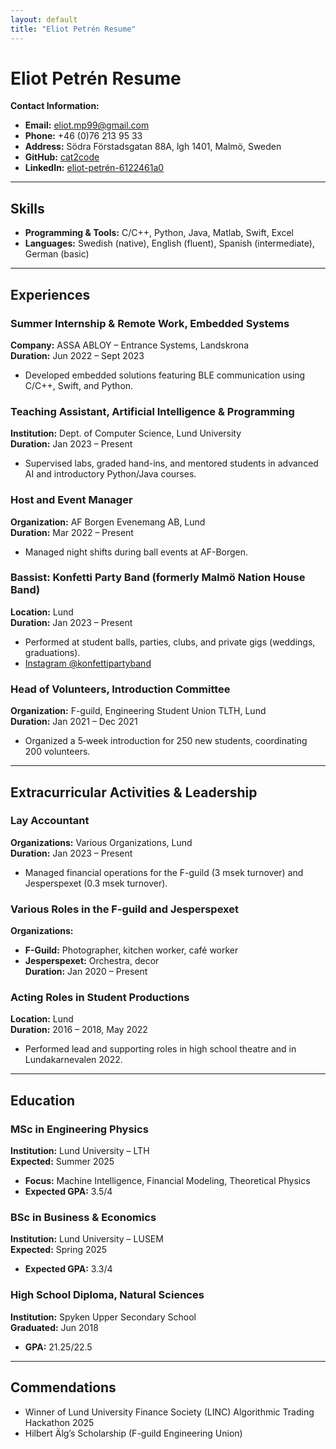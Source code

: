 ```yaml
---
layout: default
title: "Eliot Petrén Resume"
---
```


# Eliot Petrén Resume

**Contact Information:**  
- **Email:** [eliot.mp99@gmail.com](mailto:eliot.mp99@gmail.com)  
- **Phone:** +46 (0)76 213 95 33  
- **Address:** Södra Förstadsgatan 88A, lgh 1401, Malmö, Sweden  
- **GitHub:** [cat2code](https://github.com/cat2code)  
- **LinkedIn:** [eliot-petrén-6122461a0](https://www.linkedin.com/in/eliot-petr%C3%A9n-6122461a0)

---

## Skills

- **Programming & Tools:** C/C++, Python, Java, Matlab, Swift, Excel  
- **Languages:** Swedish (native), English (fluent), Spanish (intermediate), German (basic)

---

## Experiences

### Summer Internship & Remote Work, Embedded Systems  
**Company:** ASSA ABLOY – Entrance Systems, Landskrona  
**Duration:** Jun 2022 – Sept 2023  
- Developed embedded solutions featuring BLE communication using C/C++, Swift, and Python.

### Teaching Assistant, Artificial Intelligence & Programming  
**Institution:** Dept. of Computer Science, Lund University  
**Duration:** Jan 2023 – Present  
- Supervised labs, graded hand-ins, and mentored students in advanced AI and introductory Python/Java courses.

### Host and Event Manager  
**Organization:** AF Borgen Evenemang AB, Lund  
**Duration:** Mar 2022 – Present  
- Managed night shifts during ball events at AF-Borgen.

### Bassist: Konfetti Party Band (formerly Malmö Nation House Band)  
**Location:** Lund  
**Duration:** Jan 2023 – Present  
- Performed at student balls, parties, clubs, and private gigs (weddings, graduations).  
- [Instagram @konfettipartyband](https://www.instagram.com/konfettipartyband/)

### Head of Volunteers, Introduction Committee  
**Organization:** F-guild, Engineering Student Union TLTH, Lund  
**Duration:** Jan 2021 – Dec 2021  
- Organized a 5‐week introduction for 250 new students, coordinating 200 volunteers.

---

## Extracurricular Activities & Leadership

### Lay Accountant  
**Organizations:** Various Organizations, Lund  
**Duration:** Jan 2023 – Present  
- Managed financial operations for the F-guild (3 msek turnover) and Jesperspexet (0.3 msek turnover).

### Various Roles in the F-guild and Jesperspexet  
**Organizations:**  
- **F-Guild:** Photographer, kitchen worker, café worker  
- **Jesperspexet:** Orchestra, decor  
**Duration:** Jan 2020 – Present

### Acting Roles in Student Productions  
**Location:** Lund  
**Duration:** 2016 – 2018, May 2022  
- Performed lead and supporting roles in high school theatre and in Lundakarnevalen 2022.

---

## Education

### MSc in Engineering Physics  
**Institution:** Lund University – LTH  
**Expected:** Summer 2025  
- **Focus:** Machine Intelligence, Financial Modeling, Theoretical Physics  
- **Expected GPA:** 3.5/4

### BSc in Business & Economics  
**Institution:** Lund University – LUSEM  
**Expected:** Spring 2025  
- **Expected GPA:** 3.3/4

### High School Diploma, Natural Sciences  
**Institution:** Spyken Upper Secondary School  
**Graduated:** Jun 2018  
- **GPA:** 21.25/22.5

---

## Commendations

- Winner of Lund University Finance Society (LINC) Algorithmic Trading Hackathon 2025  
- Hilbert Älg’s Scholarship (F-guild Engineering Union)
